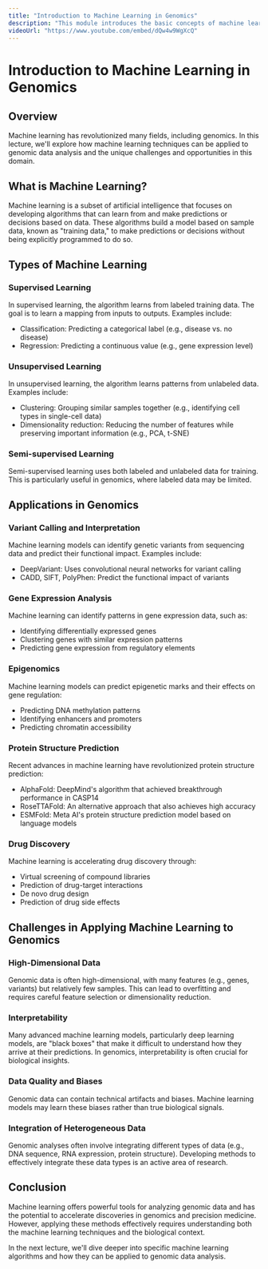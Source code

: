 ```yaml
---
title: "Introduction to Machine Learning in Genomics"
description: "This module introduces the basic concepts of machine learning and their applications in genomics. You'll learn about supervised and unsupervised learning approaches and how they can be applied to genomic data analysis."
videoUrl: "https://www.youtube.com/embed/dQw4w9WgXcQ"
---
```


# Introduction to Machine Learning in Genomics

## Overview

Machine learning has revolutionized many fields, including genomics. In this lecture, we'll explore how machine learning techniques can be applied to genomic data analysis and the unique challenges and opportunities in this domain.

## What is Machine Learning?

Machine learning is a subset of artificial intelligence that focuses on developing algorithms that can learn from and make predictions or decisions based on data. These algorithms build a model based on sample data, known as "training data," to make predictions or decisions without being explicitly programmed to do so.

## Types of Machine Learning

### Supervised Learning

In supervised learning, the algorithm learns from labeled training data. The goal is to learn a mapping from inputs to outputs. Examples include:

- Classification: Predicting a categorical label (e.g., disease vs. no disease)
- Regression: Predicting a continuous value (e.g., gene expression level)

### Unsupervised Learning

In unsupervised learning, the algorithm learns patterns from unlabeled data. Examples include:

- Clustering: Grouping similar samples together (e.g., identifying cell types in single-cell data)
- Dimensionality reduction: Reducing the number of features while preserving important information (e.g., PCA, t-SNE)

### Semi-supervised Learning

Semi-supervised learning uses both labeled and unlabeled data for training. This is particularly useful in genomics, where labeled data may be limited.

## Applications in Genomics

### Variant Calling and Interpretation

Machine learning models can identify genetic variants from sequencing data and predict their functional impact. Examples include:

- DeepVariant: Uses convolutional neural networks for variant calling
- CADD, SIFT, PolyPhen: Predict the functional impact of variants

### Gene Expression Analysis

Machine learning can identify patterns in gene expression data, such as:

- Identifying differentially expressed genes
- Clustering genes with similar expression patterns
- Predicting gene expression from regulatory elements

### Epigenomics

Machine learning models can predict epigenetic marks and their effects on gene regulation:

- Predicting DNA methylation patterns
- Identifying enhancers and promoters
- Predicting chromatin accessibility

### Protein Structure Prediction

Recent advances in machine learning have revolutionized protein structure prediction:

- AlphaFold: DeepMind's algorithm that achieved breakthrough performance in CASP14
- RoseTTAFold: An alternative approach that also achieves high accuracy
- ESMFold: Meta AI's protein structure prediction model based on language models

### Drug Discovery

Machine learning is accelerating drug discovery through:

- Virtual screening of compound libraries
- Prediction of drug-target interactions
- De novo drug design
- Prediction of drug side effects

## Challenges in Applying Machine Learning to Genomics

### High-Dimensional Data

Genomic data is often high-dimensional, with many features (e.g., genes, variants) but relatively few samples. This can lead to overfitting and requires careful feature selection or dimensionality reduction.

### Interpretability

Many advanced machine learning models, particularly deep learning models, are "black boxes" that make it difficult to understand how they arrive at their predictions. In genomics, interpretability is often crucial for biological insights.

### Data Quality and Biases

Genomic data can contain technical artifacts and biases. Machine learning models may learn these biases rather than true biological signals.

### Integration of Heterogeneous Data

Genomic analyses often involve integrating different types of data (e.g., DNA sequence, RNA expression, protein structure). Developing methods to effectively integrate these data types is an active area of research.

## Conclusion

Machine learning offers powerful tools for analyzing genomic data and has the potential to accelerate discoveries in genomics and precision medicine. However, applying these methods effectively requires understanding both the machine learning techniques and the biological context.

In the next lecture, we'll dive deeper into specific machine learning algorithms and how they can be applied to genomic data analysis.
